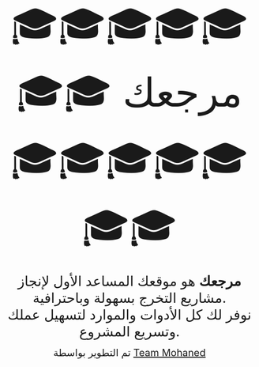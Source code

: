 <p align="center">
  <span style="font-size:80px;">🎓🎓🎓🎓🎓🎓🎓 مرجعك 🎓🎓🎓🎓🎓🎓🎓</span>
</p>

<p align="center">
  <span style="font-size:28px;"><b>مرجعك</b> هو موقعك المساعد الأول لإنجاز مشاريع التخرج بسهولة وباحترافية.<br>
  نوفر لك كل الأدوات والموارد لتسهيل عملك وتسريع المشروع.</span>
</p>

<p align="center">
  <span style="font-size:20px;">تم التطوير بواسطة <a href="https://teammohaned.icu" target="_blank">Team Mohaned</a></span>
</p>

